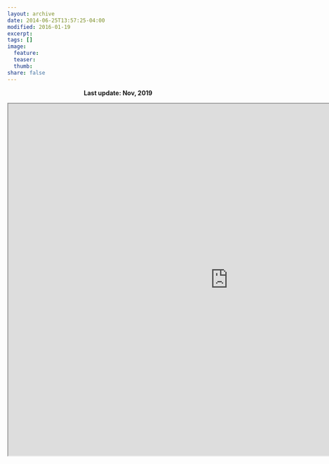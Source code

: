 ```yaml
---
layout: archive
date: 2014-06-25T13:57:25-04:00
modified: 2016-01-19
excerpt:
tags: []
image:
  feature:
  teaser:
  thumb:
share: false
---
```

<p align="center">
  <b>Last update: Nov, 2019</b><br>
</p>


<iframe src="https://drive.google.com/file/d/1JLSGjq8qf58U7vTQ2y-lXKY07luIF3I-/preview" width="1000" height="800"></iframe>
